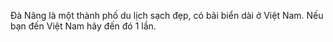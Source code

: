 Đà Nãng là một thành phố du lịch sạch đẹp, có bãi biển dài ở Việt Nam. Nếu bạn đến Việt Nam hãy đến đó 1 lần.